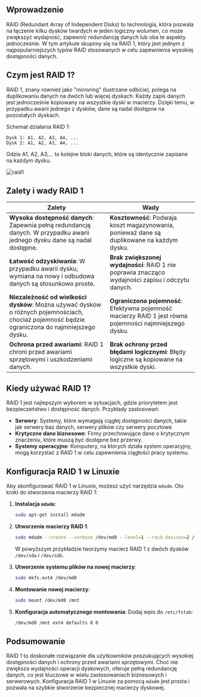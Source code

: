 ## Wprowadzenie

RAID (Redundant Array of Independent Disks) to technologia, która pozwala na łączenie kilku dysków twardych w jeden logiczny wolumen, co może zwiększyć wydajność, zapewnić redundancję danych lub oba te aspekty jednocześnie. W tym artykule skupimy się na RAID 1, który jest jednym z najpopularniejszych typów RAID stosowanych w celu zapewnienia wysokiej dostępności danych.

## Czym jest RAID 1?

RAID 1, znany również jako "mirroring" (lustrzane odbicie), polega na duplikowaniu danych na dwóch lub więcej dyskach. Każdy zapis danych jest jednocześnie kopiowany na wszystkie dyski w macierzy. Dzięki temu, w przypadku awarii jednego z dysków, dane są nadal dostępne na pozostałych dyskach.

Schemat działania RAID 1:
```
Dysk 1: A1, A2, A3, A4, ...
Dysk 2: A1, A2, A3, A4, ...
```
Gdzie A1, A2, A3,... to kolejne bloki danych, które są identycznie zapisane na każdym dysku.

![raid1](3_2_1_raid1.png)
## Zalety i wady RAID 1

| Zalety                   | Wady                           |
|--------------------------|--------------------------------|
| **Wysoka dostępność danych**: Zapewnia pełną redundancję danych. W przypadku awarii jednego dysku dane są nadal dostępne. | **Kosztowność**: Podwaja koszt magazynowania, ponieważ dane są duplikowane na każdym dysku. |
| **Łatwość odzyskiwania**: W przypadku awarii dysku, wymiana na nowy i odbudowa danych są stosunkowo proste. | **Brak zwiększonej wydajności**: RAID 1 nie poprawia znacząco wydajności zapisu i odczytu danych. |
| **Niezależność od wielkości dysków**: Można używać dysków o różnych pojemnościach, chociaż pojemność będzie ograniczona do najmniejszego dysku. | **Ograniczona pojemność**: Efektywna pojemność macierzy RAID 1 jest równa pojemności najmniejszego dysku. |
| **Ochrona przed awariami**: RAID 1 chroni przed awariami sprzętowymi i uszkodzeniami danych. | **Brak ochrony przed błędami logicznymi**: Błędy logiczne są kopiowane na wszystkie dyski. |

## Kiedy używać RAID 1?

RAID 1 jest najlepszym wyborem w sytuacjach, gdzie priorytetem jest bezpieczeństwo i dostępność danych. Przykłady zastosowań:

- **Serwery**: Systemy, które wymagają ciągłej dostępności danych, takie jak serwery baz danych, serwery plików czy serwery pocztowe.
- **Krytyczne dane biznesowe**: Firmy przechowujące dane o krytycznym znaczeniu, które muszą być dostępne bez przerwy.
- **Systemy operacyjne**: Komputery, na których działa system operacyjny, mogą korzystać z RAID 1 w celu zapewnienia ciągłości pracy systemu.

## Konfiguracja RAID 1 w Linuxie

Aby skonfigurować RAID 1 w Linuxie, możesz użyć narzędzia `mdadm`. Oto kroki do stworzenia macierzy RAID 1:

1. **Instalacja `mdadm`**:
    ```bash
    sudo apt-get install mdadm
    ```

2. **Utworzenie macierzy RAID 1**:
    ```bash
    sudo mdadm --create --verbose /dev/md0 --level=1 --raid-devices=2 /dev/sda /dev/sdb
    ```
    W powyższym przykładzie tworzymy macierz RAID 1 z dwóch dysków `/dev/sda` i `/dev/sdb`.

3. **Utworzenie systemu plików na nowej macierzy**:
    ```bash
    sudo mkfs.ext4 /dev/md0
    ```

4. **Montowanie nowej macierzy**:
    ```bash
    sudo mount /dev/md0 /mnt
    ```

5. **Konfiguracja automatycznego montowania**:
    Dodaj wpis do `/etc/fstab`:
    ```bash
    /dev/md0 /mnt ext4 defaults 0 0
    ```

## Podsumowanie

RAID 1 to doskonałe rozwiązanie dla użytkowników poszukujących wysokiej dostępności danych i ochrony przed awariami sprzętowymi. Choć nie zwiększa wydajności operacji dyskowych, oferuje pełną redundancję danych, co jest kluczowe w wielu zastosowaniach biznesowych i serwerowych. Konfiguracja RAID 1 w Linuxie za pomocą `mdadm` jest prosta i pozwala na szybkie stworzenie bezpiecznej macierzy dyskowej.


